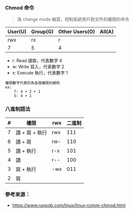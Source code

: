 
### Chmod 命令

> 為 change mode 縮寫，控制系統用戶對文件的權限的命令

 | User(U) | Group(G) | Other Users(O) | All(A) |
 | ------- | -------- | -------------- | ------ |
 | rwx     | rx       | r              |        |
 | 7       | 5        | 4              |        |

- r: Read 讀取，代表數字 4 
- w: Write 寫入，代表數字 2
- x: Execute 執行，代表數字 1

```
權限數字代表的為各個權限的總和
ex: 
	7: 4 + 2 + 1
	5: 4 + 1
```

### 八進制語法

| #   | 權限           | rwx | 二進制 |
| --- | -------------- | --- | ------ |
| 7   | 讀 + 寫 + 執行 | rwx | 111    |
| 6   | 讀 + 寫        | rw- | 110    |
| 5   | 讀 + 執行      | r-x | 101    |
| 4   | 讀             | r-- | 100    |
| 3   | 寫 + 執行      | -wx | 011    |
| 2    | 寫|     |        |

### 參考來源：

- https://www.runoob.com/linux/linux-comm-chmod.html